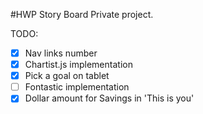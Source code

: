 #HWP Story Board
Private project.

TODO:
  - [x] Nav links number
  - [x] Chartist.js implementation
  - [x] Pick a goal on tablet
  - [ ] Fontastic implementation
  - [x] Dollar amount for Savings in 'This is you'
